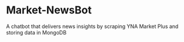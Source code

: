 # Market-NewsBot
A chatbot that delivers news insights by scraping YNA Market Plus and storing data in MongoDB
